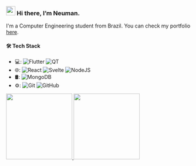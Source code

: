 ### <img src="https://media.giphy.com/media/hvRJCLFzcasrR4ia7z/giphy.gif" width="25px"> Hi there, I’m Neuman. 

I'm a Computer Engineering student from Brazil. You can check my portfolio [here](https://neumanf.github.io/).

#### 🛠 Tech Stack

- 💻: 
  ![Flutter](https://img.shields.io/badge/Flutter-blue?style=for-the-badge&logo=flutter)
  ![QT](https://img.shields.io/badge/QT-yellow?style=for-the-badge&logo=QT)
- 🌐:
  ![React](https://img.shields.io/badge/React-blue?style=for-the-badge&logo=React)
  ![Svelte](https://img.shields.io/badge/Svelte-orange?style=for-the-badge&logo=Svelte)
  ![NodeJS](https://img.shields.io/badge/NodeJS-green?style=for-the-badge&logo=node-js)
- 🛢:
  ![MongoDB](https://img.shields.io/badge/MongoDB-green?style=for-the-badge&logo=MongoDB)
- ⚙️:
  ![Git](https://img.shields.io/badge/Git-orange?style=for-the-badge&logo=git)
  ![GitHub](https://img.shields.io/badge/GitHub-black?style=for-the-badge&logo=github)
  

<a href="https://github.com/neumanf">
<img height="180em" src="https://github-readme-stats.vercel.app/api?username=neumanf&theme=buefy&show_icons=true" />
<img height="180em" src="https://github-readme-stats.vercel.app/api/top-langs/?username=neumanf&theme=buefy&layout=compact" />
</a>
